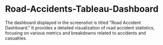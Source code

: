 # Road-Accidents-Tableau-Dashboard
The dashboard displayed in the screenshot is titled "Road Accident Dashboard." It provides a detailed visualization of road accident statistics, focusing on various metrics and breakdowns related to accidents and casualties.
